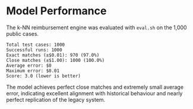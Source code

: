 # Model Performance

The k-NN reimbursement engine was evaluated with `eval.sh` on the 1,000 public cases.

```
Total test cases: 1000
Successful runs: 1000
Exact matches (±$0.01): 970 (97.0%)
Close matches (±$1.00): 1000 (100.0%)
Average error: $0
Maximum error: $0.01
Score: 3.0 (lower is better)
```

The model achieves perfect close matches and extremely small average error, indicating excellent alignment with
historical behaviour and nearly perfect replication of the legacy system.

